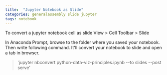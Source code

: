 ```yaml
---
title:  "Jupyter Notebook as Slide"
categories: generalassembly slide jupyter
tags: notebook
---
```


To convert a jupyter notebook cell as slide View > Cell Toolbar > Slide

In Anaconda  Prompt, browse to the folder where you saved your notebook. Then write following command. It'll convert your notebook to slide and open a tab in browser.

> 'jupyter nbconvert python-data-viz-principles.ipynb --to slides --post serve'
